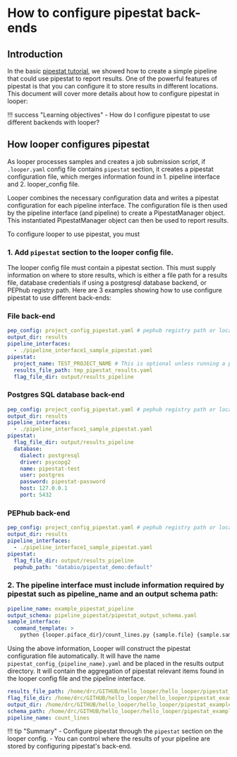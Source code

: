 # How to configure pipestat back-ends

## Introduction

In the basic [pipestat tutorial](../user-tutorial/user-pipestat.md), we showed how to create a simple pipeline that could use pipestat to report results.
One of the powerful features of pipestat is that you can configure it to store results in different locations.
This document will cover more details about how to configure pipestat in looper:

!!! success "Learning objectives"
    - How do I configure pipestat to use different backends with looper?


## How looper configures pipestat

As looper processes samples and creates a job submission script, if `.looper.yaml` config file contains `pipestat` section, it creates a pipestat configuration file, which merges information found in 1. pipeline interface and 2. looper_config file.

Looper combines the necessary configuration data and writes a pipestat configuration for each pipeline interface. The configuration file is then used by the pipeline interface (and pipeline) to create a PipestatManager object. This instantiated PipestatManager object can then be used to report results.

To configure looper to use pipestat, you must

### 1. Add `pipestat` section to the looper config file.

The looper config file must contain a pipestat section.
This must supply information on where to store results, which is either a file path for a results file, database credentials if using a postgresql database backend, or PEPhub registry path. Here are 3 examples showing how to use configure pipestat to use different back-ends:

### File back-end

```yaml title=".looper.yaml" hl_lines="5-8"
pep_config: project_config_pipestat.yaml # pephub registry path or local path
output_dir: results
pipeline_interfaces:
  - ./pipeline_interface1_sample_pipestat.yaml
pipestat:
  project_name: TEST_PROJECT_NAME # This is optional unless running a project-level pipeline.
  results_file_path: tmp_pipestat_results.yaml
  flag_file_dir: output/results_pipeline
```

### Postgres SQL database back-end

```yaml title=".looper.yaml" hl_lines="7-14"
pep_config: project_config_pipestat.yaml # pephub registry path or local path
output_dir: results
pipeline_interfaces:
  - ./pipeline_interface1_sample_pipestat.yaml
pipestat:
  flag_file_dir: output/results_pipeline
  database:
    dialect: postgresql
    driver: psycopg2
    name: pipestat-test
    user: postgres
    password: pipestat-password
    host: 127.0.0.1
    port: 5432
```

### PEPhub back-end

```yaml title=".looper.yaml" hl_lines="7"
pep_config: project_config_pipestat.yaml # pephub registry path or local path
output_dir: results
pipeline_interfaces:
  - ./pipeline_interface1_sample_pipestat.yaml
pipestat:
  flag_file_dir: output/results_pipeline
  pephub_path: "databio/pipestat_demo:default"
```

### 2. The pipeline interface must include information required by pipestat such as pipeline_name and an output schema path:

```yaml title="pipeline_interface.yaml" hl_lines="1-2"
pipeline_name: example_pipestat_pipeline
output_schema: pipeline_pipestat/pipestat_output_schema.yaml
sample_interface:
  command_template: >
    python {looper.piface_dir}/count_lines.py {sample.file} {sample.sample_name} {pipestat.results_file}
```

Using the above information, Looper will construct the pipestat configuration file automatically. It will have the name `pipestat_config_{pipeline_name}.yaml` and be placed in the results output directory. It will contain the aggregation of pipestat relevant items found in the looper config file and the pipeline interface.

```yaml title="example of pipestat_config_count_lines.yaml"
results_file_path: /home/drc/GITHUB/hello_looper/hello_looper/pipestat_example/./results/count_lines/results.yaml
flag_file_dir: /home/drc/GITHUB/hello_looper/hello_looper/pipestat_example/./results/flags
output_dir: /home/drc/GITHUB/hello_looper/hello_looper/pipestat_example/./results
schema_path: /home/drc/GITHUB/hello_looper/hello_looper/pipestat_example/pipeline/pipestat_output_schema.yaml
pipeline_name: count_lines
```







!!! tip "Summary"
    - Configure pipestat through the `pipestat` section on the looper config.
    - You can control where the results of your pipeline are stored by configuring pipestat's back-end.



